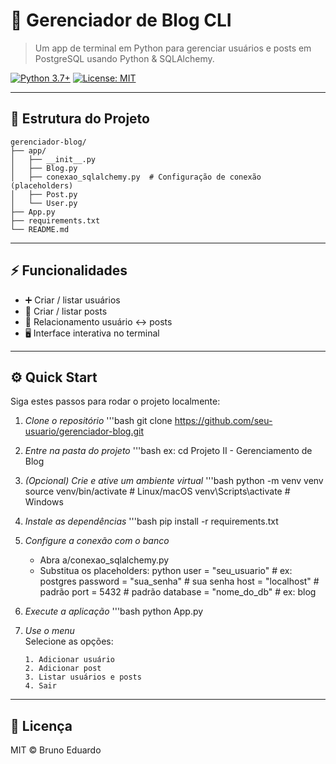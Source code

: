 # 🚀 Gerenciador de Blog CLI

> Um app de terminal em Python para gerenciar usuários e posts em PostgreSQL usando Python & SQLAlchemy.

[![Python 3.7+](https://img.shields.io/badge/python-3.7%2B-blue)]()
[![License: MIT](https://img.shields.io/badge/license-MIT-green)]()

---

## 📁 Estrutura do Projeto

```
gerenciador-blog/
├── app/
│   ├── __init__.py
│   ├── Blog.py            
│   ├── conexao_sqlalchemy.py  # Configuração de conexão (placeholders)
│   ├── Post.py            
│   └── User.py           
├── App.py                 
├── requirements.txt      
└── README.md              
```

---

## ⚡️ Funcionalidades

- ➕ Criar / listar usuários  
- 📝 Criar / listar posts  
- 🔄 Relacionamento usuário ↔ posts  
- 🖥️ Interface interativa no terminal

---

## ⚙️ Quick Start

Siga estes passos para rodar o projeto localmente:

1. *Clone o repositório*
   '''bash
   git clone https://github.com/seu-usuario/gerenciador-blog.git
   
2. *Entre na pasta do projeto*
   '''bash
   ex: cd Projeto II - Gerenciamento de Blog
   
3. *(Opcional) Crie e ative um ambiente virtual*
   '''bash
   python -m venv venv
   source venv/bin/activate    # Linux/macOS
   venv\Scripts\activate     # Windows
   
4. *Instale as dependências*
   '''bash
   pip install -r requirements.txt
   
5. *Configure a conexão com o banco*
   - Abra a/conexao_sqlalchemy.py  
   - Substitua os placeholders:
     python
     user     = "seu_usuario"      # ex: postgres
     password = "sua_senha"        # sua senha
     host     = "localhost"        # padrão
     port     = 5432               # padrão
     database = "nome_do_db"       # ex: blog
     
6. *Execute a aplicação*
   '''bash
   python App.py
   
7. *Use o menu*  
   Selecione as opções:
   ```
   1. Adicionar usuário
   2. Adicionar post
   3. Listar usuários e posts
   4. Sair

---

## 📄 Licença

MIT © Bruno Eduardo 
